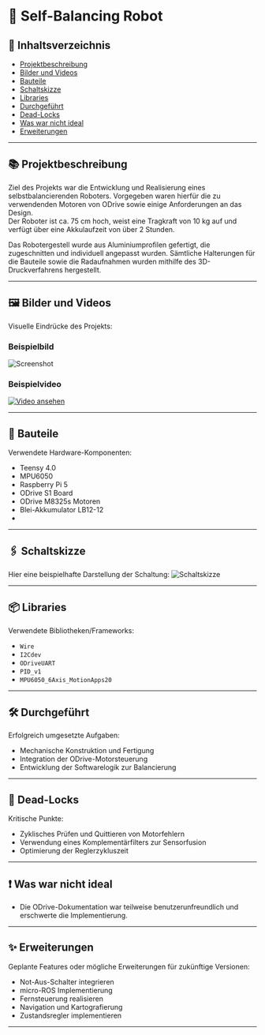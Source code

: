 # 🤖 Self-Balancing Robot

## 📑 Inhaltsverzeichnis
- [Projektbeschreibung](#-projektbeschreibung)
- [Bilder und Videos](#-bilder-und-videos)
- [Bauteile](#-bauteile)
- [Schaltskizze](#-schaltskizze)
- [Libraries](#-libraries)
- [Durchgeführt](#-durchgeführt)
- [Dead-Locks](#-dead-locks)
- [Was war nicht ideal](#-was-war-nicht-ideal)
- [Erweiterungen](#-erweiterungen)

---

## 📚 Projektbeschreibung
Ziel des Projekts war die Entwicklung und Realisierung eines selbstbalancierenden Roboters. Vorgegeben waren hierfür die zu verwendenden Motoren von ODrive sowie einige Anforderungen an das Design.  
Der Roboter ist ca. 75 cm hoch, weist eine Tragkraft von 10 kg auf und verfügt über eine Akkulaufzeit von über 2 Stunden.

Das Robotergestell wurde aus Aluminiumprofilen gefertigt, die zugeschnitten und individuell angepasst wurden. Sämtliche Halterungen für die Bauteile sowie die Radaufnahmen wurden mithilfe des 3D-Druckverfahrens hergestellt.

---
## 🖼️ Bilder und Videos
Visuelle Eindrücke des Projekts:

### Beispielbild
![Screenshot](pfad/zum/screenshot.png)

### Beispielvideo
[![Video ansehen](https://img.youtube.com/vi/VIDEO_ID/0.jpg)](https://www.youtube.com/watch?v=VIDEO_ID)

---

## 🧩 Bauteile
Verwendete Hardware-Komponenten:
- Teensy 4.0
- MPU6050
- Raspberry Pi 5
- ODrive S1 Board
- ODrive M8325s Motoren
- Blei-Akkumulator LB12-12
- 

---

## 🖇️ Schaltskizze
Hier eine beispielhafte Darstellung der Schaltung:
![Schaltskizze](pfad/zur/schaltskizze.png)

---

## 📦 Libraries
Verwendete Bibliotheken/Frameworks:
- `Wire`
- `I2Cdev`
- `ODriveUART`
- `PID_v1`
- `MPU6050_6Axis_MotionApps20`
  
---
## 🛠️ Durchgeführt
Erfolgreich umgesetzte Aufgaben:
- Mechanische Konstruktion und Fertigung
- Integration der ODrive-Motorsteuerung
- Entwicklung der Softwarelogik zur Balancierung
  
---

## 🧩 Dead-Locks
Kritische Punkte:
- Zyklisches Prüfen und Quittieren von Motorfehlern
- Verwendung eines Komplementärfilters zur Sensorfusion
- Optimierung der Reglerzykluszeit

---

## ❗ Was war nicht ideal
- Die ODrive-Dokumentation war teilweise benutzerunfreundlich und erschwerte die Implementierung.

---

## ✨ Erweiterungen
Geplante Features oder mögliche Erweiterungen für zukünftige Versionen:
- Not-Aus-Schalter integrieren
- micro-ROS Implementierung
- Fernsteuerung realisieren
- Navigation und Kartografierung
- Zustandsregler implementieren

---
